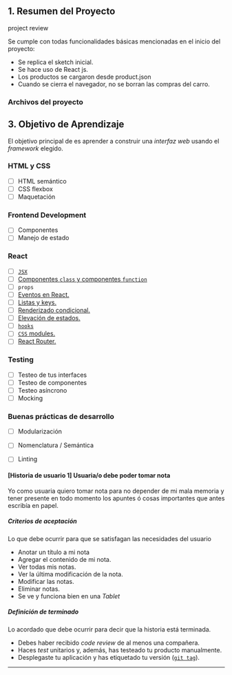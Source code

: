 ## 1. Resumen del Proyecto

project review

Se cumple con todas funcionalidades básicas mencionadas en el inicio del proyecto:

* Se replica el sketch inicial.
* Se hace uso de React js.
* Los productos se cargaron desde product.json
* Cuando se cierra el navegador, no se borran las compras del carro.


### Archivos del proyecto



## 3. Objetivo de Aprendizaje

El objetivo principal de es aprender a construir una _interfaz web_ usando
el _framework_ elegido.


### HTML y CSS

* [ ] HTML semántico
* [ ] CSS flexbox
* [ ] Maquetación

### Frontend Development

* [ ] Componentes
* [ ] Manejo de estado

### React

* [ ] [`JSX`](https://es.reactjs.org/docs/introducing-jsx.html)
* [ ] [Componentes `class` y componentes `function`](https://es.reactjs.org/docs/components-and-props.html#function-and-class-components)
* [ ] `props`
* [ ] [Eventos en React.](https://es.reactjs.org/docs/handling-events.html)
* [ ] [Listas y keys.](https://es.reactjs.org/docs/lists-and-keys.html)
* [ ] [Renderizado condicional.](https://es.reactjs.org/docs/conditional-rendering.html)
* [ ] [Elevación de estados.](https://es.reactjs.org/docs/lifting-state-up.html)
* [ ] [`hooks`](https://es.reactjs.org/docs/hooks-intro.html)
* [ ] [`CSS` modules.](https://create-react-app.dev/docs/adding-a-css-modules-stylesheet)
* [ ] [React Router.](https://reacttraining.com/react-router/web)

### Testing

* [ ] Testeo de tus interfaces
* [ ] Testeo de componentes
* [ ] Testeo asíncrono
* [ ] Mocking

### Buenas prácticas de desarrollo

* [ ] Modularización
* [ ] Nomenclatura / Semántica
* [ ] Linting



#### [Historia de usuario 1] Usuaria/o debe poder tomar nota

Yo como usuaria quiero tomar nota para no depender de mi mala
memoria y tener presente en todo momento los apuntes ó cosas importantes que
antes escribía en papel.

##### Criterios de aceptación

Lo que debe ocurrir para que se satisfagan las necesidades del usuario

* Anotar un título a mi nota
* Agregar el contenido de mi nota.
* Ver todas mis notas.
* Ver la última modificación de la nota.
* Modificar las notas.
* Eliminar notas.
* Se ve y funciona bien en una _Tablet_

##### Definición de terminado

Lo acordado que debe ocurrir para decir que la historia está terminada.

* Debes haber recibido _code review_ de al menos una compañera.
* Haces _test_ unitarios y, además, has testeado tu producto manualmente.
* Desplegaste tu aplicación y has etiquetado tu versión ([`git tag`](https://youtu.be/5DkX3HFgklM)).

***